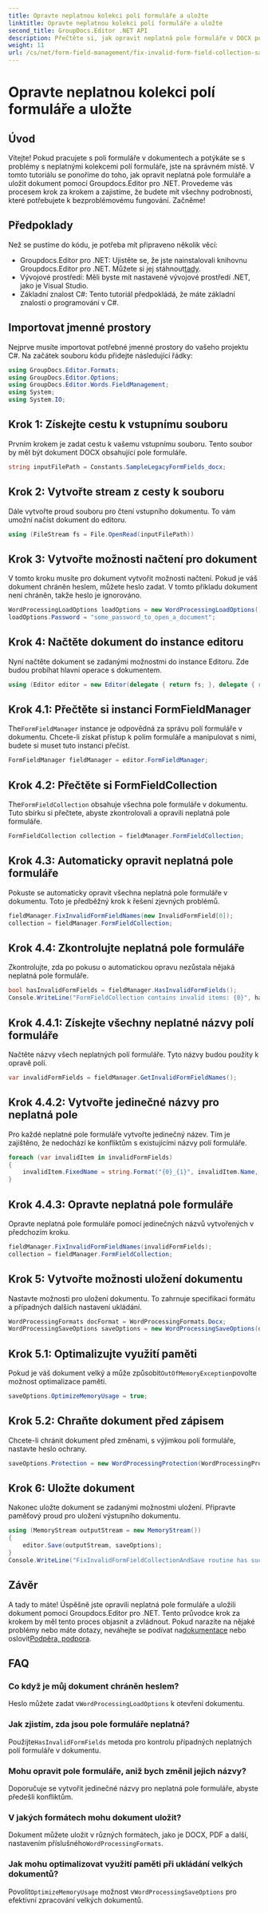 ```yaml
---
title: Opravte neplatnou kolekci polí formuláře a uložte
linktitle: Opravte neplatnou kolekci polí formuláře a uložte
second_title: GroupDocs.Editor .NET API
description: Přečtěte si, jak opravit neplatná pole formuláře v DOCX pomocí Groupdocs.Editor pro .NET. Postupujte podle tohoto průvodce, abyste se ujistili, že vaše dokumenty jsou bez chyb a bezpečně je uložte.
weight: 11
url: /cs/net/form-field-management/fix-invalid-form-field-collection-save/
---
```


# Opravte neplatnou kolekci polí formuláře a uložte

## Úvod
Vítejte! Pokud pracujete s poli formuláře v dokumentech a potýkáte se s problémy s neplatnými kolekcemi polí formuláře, jste na správném místě. V tomto tutoriálu se ponoříme do toho, jak opravit neplatná pole formuláře a uložit dokument pomocí Groupdocs.Editor pro .NET. Provedeme vás procesem krok za krokem a zajistíme, že budete mít všechny podrobnosti, které potřebujete k bezproblémovému fungování. Začněme!
## Předpoklady
Než se pustíme do kódu, je potřeba mít připraveno několik věcí:
-  Groupdocs.Editor pro .NET: Ujistěte se, že jste nainstalovali knihovnu Groupdocs.Editor pro .NET. Můžete si jej stáhnout[tady](https://releases.groupdocs.com/editor/net/).
- Vývojové prostředí: Měli byste mít nastavené vývojové prostředí .NET, jako je Visual Studio.
- Základní znalost C#: Tento tutoriál předpokládá, že máte základní znalosti o programování v C#.
## Importovat jmenné prostory
Nejprve musíte importovat potřebné jmenné prostory do vašeho projektu C#. Na začátek souboru kódu přidejte následující řádky:
```csharp
using GroupDocs.Editor.Formats;
using GroupDocs.Editor.Options;
using GroupDocs.Editor.Words.FieldManagement;
using System;
using System.IO;
```
## Krok 1: Získejte cestu k vstupnímu souboru
Prvním krokem je zadat cestu k vašemu vstupnímu souboru. Tento soubor by měl být dokument DOCX obsahující pole formuláře.
```csharp
string inputFilePath = Constants.SampleLegacyFormFields_docx;
```
## Krok 2: Vytvořte stream z cesty k souboru
Dále vytvořte proud souboru pro čtení vstupního dokumentu. To vám umožní načíst dokument do editoru.
```csharp
using (FileStream fs = File.OpenRead(inputFilePath))
```
## Krok 3: Vytvořte možnosti načtení pro dokument
V tomto kroku musíte pro dokument vytvořit možnosti načtení. Pokud je váš dokument chráněn heslem, můžete heslo zadat. V tomto příkladu dokument není chráněn, takže heslo je ignorováno.
```csharp
WordProcessingLoadOptions loadOptions = new WordProcessingLoadOptions();
loadOptions.Password = "some_password_to_open_a_document";
```
## Krok 4: Načtěte dokument do instance editoru
Nyní načtěte dokument se zadanými možnostmi do instance Editoru. Zde budou probíhat hlavní operace s dokumentem.
```csharp
using (Editor editor = new Editor(delegate { return fs; }, delegate { return loadOptions; }))
```
## Krok 4.1: Přečtěte si instanci FormFieldManager
 The`FormFieldManager` instance je odpovědná za správu polí formuláře v dokumentu. Chcete-li získat přístup k polím formuláře a manipulovat s nimi, budete si muset tuto instanci přečíst.
```csharp
FormFieldManager fieldManager = editor.FormFieldManager;
```
## Krok 4.2: Přečtěte si FormFieldCollection
 The`FormFieldCollection` obsahuje všechna pole formuláře v dokumentu. Tuto sbírku si přečtete, abyste zkontrolovali a opravili neplatná pole formuláře.
```csharp
FormFieldCollection collection = fieldManager.FormFieldCollection;
```
## Krok 4.3: Automaticky opravit neplatná pole formuláře
Pokuste se automaticky opravit všechna neplatná pole formuláře v dokumentu. Toto je předběžný krok k řešení zjevných problémů.
```csharp
fieldManager.FixInvalidFormFieldNames(new InvalidFormField[0]);
collection = fieldManager.FormFieldCollection;
```
## Krok 4.4: Zkontrolujte neplatná pole formuláře
Zkontrolujte, zda po pokusu o automatickou opravu nezůstala nějaká neplatná pole formuláře.
```csharp
bool hasInvalidFormFields = fieldManager.HasInvalidFormFields();
Console.WriteLine("FormFieldCollection contains invalid items: {0}", hasInvalidFormFields);
```
## Krok 4.4.1: Získejte všechny neplatné názvy polí formuláře
Načtěte názvy všech neplatných polí formuláře. Tyto názvy budou použity k opravě polí.
```csharp
var invalidFormFields = fieldManager.GetInvalidFormFieldNames();
```
## Krok 4.4.2: Vytvořte jedinečné názvy pro neplatná pole
Pro každé neplatné pole formuláře vytvořte jedinečný název. Tím je zajištěno, že nedochází ke konfliktům s existujícími názvy polí formuláře.
```csharp
foreach (var invalidItem in invalidFormFields)
{
    invalidItem.FixedName = string.Format("{0}_{1}", invalidItem.Name, Guid.NewGuid());
}
```
## Krok 4.4.3: Opravte neplatná pole formuláře
Opravte neplatná pole formuláře pomocí jedinečných názvů vytvořených v předchozím kroku.
```csharp
fieldManager.FixInvalidFormFieldNames(invalidFormFields);
collection = fieldManager.FormFieldCollection;
```
## Krok 5: Vytvořte možnosti uložení dokumentu
Nastavte možnosti pro uložení dokumentu. To zahrnuje specifikaci formátu a případných dalších nastavení ukládání.
```csharp
WordProcessingFormats docFormat = WordProcessingFormats.Docx;
WordProcessingSaveOptions saveOptions = new WordProcessingSaveOptions(docFormat);
```
## Krok 5.1: Optimalizujte využití paměti
 Pokud je váš dokument velký a může způsobit`OutOfMemoryException`povolte možnost optimalizace paměti.
```csharp
saveOptions.OptimizeMemoryUsage = true;
```
## Krok 5.2: Chraňte dokument před zápisem
Chcete-li chránit dokument před změnami, s výjimkou polí formuláře, nastavte heslo ochrany.
```csharp
saveOptions.Protection = new WordProcessingProtection(WordProcessingProtectionType.AllowOnlyFormFields, "write_password");
```
## Krok 6: Uložte dokument
Nakonec uložte dokument se zadanými možnostmi uložení. Připravte paměťový proud pro uložení výstupního dokumentu.
```csharp
using (MemoryStream outputStream = new MemoryStream())
{
    editor.Save(outputStream, saveOptions);
}
Console.WriteLine("FixInvalidFormFieldCollectionAndSave routine has successfully finished");
```
## Závěr
 A tady to máte! Úspěšně jste opravili neplatná pole formuláře a uložili dokument pomocí Groupdocs.Editor pro .NET. Tento průvodce krok za krokem by měl tento proces objasnit a zvládnout. Pokud narazíte na nějaké problémy nebo máte dotazy, neváhejte se podívat na[dokumentace](https://tutorials.groupdocs.com/editor/net/) nebo oslovit[Podpěra, podpora](https://forum.groupdocs.com/c/editor/20).
## FAQ
### Co když je můj dokument chráněn heslem?
 Heslo můžete zadat v`WordProcessingLoadOptions` k otevření dokumentu.
### Jak zjistím, zda jsou pole formuláře neplatná?
 Použijte`HasInvalidFormFields` metoda pro kontrolu případných neplatných polí formuláře v dokumentu.
### Mohu opravit pole formuláře, aniž bych změnil jejich názvy?
Doporučuje se vytvořit jedinečné názvy pro neplatná pole formuláře, abyste předešli konfliktům.
### V jakých formátech mohu dokument uložit?
 Dokument můžete uložit v různých formátech, jako je DOCX, PDF a další, nastavením příslušného`WordProcessingFormats`.
### Jak mohu optimalizovat využití paměti při ukládání velkých dokumentů?
 Povolit`OptimizeMemoryUsage` možnost v`WordProcessingSaveOptions` pro efektivní zpracování velkých dokumentů.
